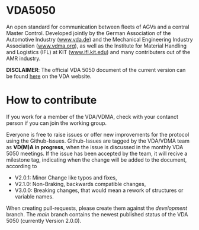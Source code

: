 # VDA5050
An open standard for communication between fleets of AGVs and a central Master Control.
Developed jointly by the German Association of the Automotive Industry (www.vda.de) and the Mechanical Engineering Industry Association (www.vdma.org), as well as the Institute for Material Handling and Logistics (IFL) at KIT (www.ifl.kit.edu) and many contributers out of the AMR industry.

**DISCLAIMER**: The official VDA 5050 document of the current version can be found [here](https://www.vda.de/de/aktuelles/publikationen/publication/vda-5050-version-2.0.0-fts-kommunikationsschnittstelle) on the VDA website.


# How to contribute
If you work for a member of the VDA/VDMA, check with your contanct person if you can join the working group.

Everyone is free to raise issues or offer new improvements for the protocol using the Github-Issues. Github-Issues are tagged by the VDA/VDMA team as **VD(M)A in progress**, when the issue is discussed in the monthly VDA 5050 meetings. If the issue has been accepted by the team, it will recive a milestone tag, indicating when the change will be added to the document, according to
- V2.0.1: Minor Change like typos and fixes,
- V2.1.0: Non-Braking, backwards compatible changes,
- V3.0.0: Breaking changes, that would mean a rework of structures or variable names.

When creating pull-requests, please create them against the *development* branch. The *main* branch contains the newest published status of the VDA 5050 (currently Version 2.0.0).

